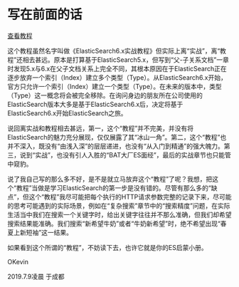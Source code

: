 # 写在前面的话

[查看教程](https://yulinfeng.gitbooks.io/elasticsearch/content/)

这个教程虽然名字叫做《ElasticSearch6.x实战教程》但实际上离“实战”，离“教程”还相去甚远。原本是打算基于ElasticSearch5.x，但写到“父-子关系文档”一章时发现5.x与6.x在父子文档关系上完全不同，其根本原因在于ElasticSearch正在逐步放弃一个索引（Index）建立多个类型（Type）。从ElasticSearch6.x开始，官方只允许一个索引（Index）建立一个类型（Type）。在未来的版本中，类型（Type）这一概念将会被完全移除。在询问身边的朋友所在公司使用的ElasticSearch版本大多是基于ElasticSearch6.x后，决定将基于ElasticSearch6.x开始ElasticSearch之旅。

说回离实战和教程相去甚远，第一，这个“教程”并不完美，并没有将ElasticSearch的魅力充分展现，仅仅展露了其“冰山一角”。第二，这个“教程”也并不深入，既没有“由浅入深”的层层递进，也没有“从入门到精通”的强大魄力。第三，说到“实战”，也没有引人入胜的“BAT大厂ES面经”，最后的实战章节也只能管中窥豹。

说了我自己写的那么多不好，是不是就立马放弃这个“教程”了呢？我想，把这个“教程”当做是学习ElasticSearch的第一步是没有错的。尽管有那么多的“缺点”，但这个“教程”我尽可能把每个执行的HTTP请求参数完整的记录下来，尽可能的思考可能遇到的实际场景，例如在“复杂搜索”章节中的“搜索精度”问题，在实际生活当中我们在搜索一个关键字时，给出关键字往往并不那么准确，但我们却希望搜索结果能准确。我们搜索“新希望牛奶”或者“牛奶新希望”时，绝不希望出现“春夏上新短袖”这一结果。

如果看到这个所谓的“教程”，不妨读下去，也许它就是你的ES启蒙小册。



OKevin

2019.7.9凌晨 于成都